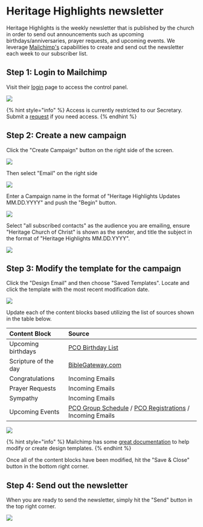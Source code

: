 # Heritage Highlights newsletter

Heritage Highlights is the weekly newsletter that is published by the church in order to send out announcements such as upcoming birthdays/anniversaries, prayer requests, and upcoming events. We leverage [Mailchimp's](../../../../vendor-management/mailchimp.md) capabilities to create and send out the newsletter each week to our subscriber list.

## Step 1: Login to Mailchimp

Visit their [login](https://login.mailchimp.com/) page to access the control panel.

![](../../../../.gitbook/assets/image%20%2813%29.png)

{% hint style="info" %}
Access is currently restricted to our Secretary. Submit a [request](https://docs.google.com/forms/d/e/1FAIpQLScqt1RndHEA3udGeOoMNzDoettr30-P1vTEHm3RkEbdn_1EOQ/viewform?usp=pp_url&entry.74352180=Mailchimp) if you need access.
{% endhint %}

## Step 2: Create a new campaign

Click the "Create Campaign" button on the right side of the screen.

![](../../../../.gitbook/assets/image%20%287%29.png)

Then select "Email" on the right side

![](../../../../.gitbook/assets/image%20%282%29.png)

Enter a Campaign name in the format of "Heritage Highlights Updates MM.DD.YYYY" and push the "Begin" button.

![](../../../../.gitbook/assets/image%20%283%29.png)

Select "all subscribed contacts" as the audience you are emailing, ensure "Heritage Church of Christ" is shown as the sender, and title the subject in the format of "Heritage Highlights MM.DD.YYYY".

![](../../../../.gitbook/assets/image%20%281%29.png)

## Step 3: Modify the template for the campaign

Click the "Design Email" and then choose "Saved Templates". Locate and click the template with the most recent modification date.

![](../../../../.gitbook/assets/image%20%2811%29.png)

Update each of the content blocks based utilizing the list of sources shown in the table below. 

| Content Block | Source |
| :--- | :--- |
| Upcoming birthdays | [PCO Birthday List](https://people.planningcenteronline.com/lists/848679) |
| Scripture of the day | [BibleGateway.com](https://www.biblegateway.com/) |
| Congratulations | Incoming Emails |
| Prayer Requests | Incoming Emails |
| Sympathy | Incoming Emails |
| Upcoming Events | [PCO Group Schedule](https://groups.planningcenteronline.com/events?group_type=&=) / [PCO Registrations](https://registrations.planningcenteronline.com/) / Incoming Emails |

![](../../../../.gitbook/assets/image.png)

{% hint style="info" %}
Mailchimp has some [great documentation](https://mailchimp.com/help/templates/) to help modify or create design templates. 
{% endhint %}

Once all of the content blocks have been modified, hit the "Save & Close" button in the bottom right corner.

## Step 4: Send out the newsletter 

When you are ready to send the newsletter, simply hit the "Send" button in the top right corner.

![](../../../../.gitbook/assets/image%20%2814%29.png)

